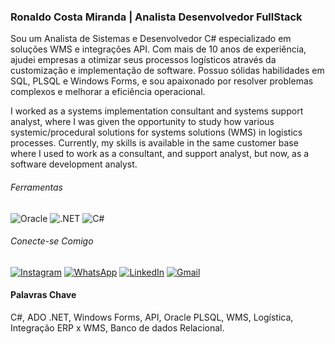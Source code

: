 
### Ronaldo Costa Miranda | Analista Desenvolvedor FullStack

Sou um Analista de Sistemas e Desenvolvedor C# especializado em soluções WMS e integrações API. Com mais de 10 anos de experiência, ajudei empresas a otimizar seus processos logísticos através da customização e implementação de software. Possuo sólidas habilidades em SQL, PLSQL e Windows Forms, e sou apaixonado por resolver problemas complexos e melhorar a eficiência operacional.

I worked as a systems implementation consultant and systems support analyst, where I was given the opportunity to study how various systemic/procedural solutions for systems solutions (WMS) in logistics processes. Currently, my skills is available in the same customer base where I used to work as a consultant, and support analyst, but now, as a software development analyst.

###### Ferramentas
![Oracle](https://img.shields.io/badge/Oracle-red?style=for-the-badge&logo=Oracle)
![.NET](https://img.shields.io/badge/.NET-5C2D91?style=for-the-badge&logo=.net&logoColor=white)
![C#](https://img.shields.io/badge/C%23-239120?style=for-the-badge&logo=c-sharp&logoColor=white)
###### Conecte-se Comigo
[![Instagram](https://img.shields.io/badge/-Instagram-%23E4405F?style=for-the-badge&logo=instagram&logoColor=white)](https://www.instagram.com/ronaldocosta.07101986/)
[![WhatsApp](https://img.shields.io/badge/WhatsApp-25D366?style=for-the-badge&logo=whatsapp&logoColor=white)](https://wa.me/5531984671868)
[![LinkedIn](https://img.shields.io/badge/LinkedIn-0077B5?style=for-the-badge&logo=linkedin&logoColor=white)](https://www.linkedin.com/in/ronaldo-costa-miranda-98530549/)
[![Gmail](https://img.shields.io/badge/Gmail-333333?style=for-the-badge&logo=gmail&logoColor=red)](mailto:ronaldocosta.07101986@gmail.com)
#### Palavras Chave
C#, ADO .NET, Windows Forms, API, Oracle PLSQL, WMS, Logística, Integração ERP x WMS, Banco de dados Relacional.
